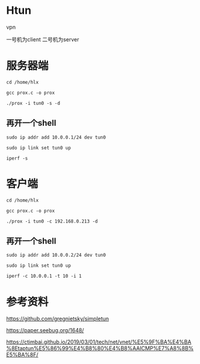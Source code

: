 # Htun
vpn

一号机为client 二号机为server

# 服务器端

`cd /home/hlx`

`gcc prox.c -o prox`

`./prox -i tun0 -s -d`

## 再开一个shell

`sudo ip addr add 10.0.0.1/24 dev tun0`

`sudo ip link set tun0 up`

`iperf -s`

# 客户端
`cd /home/hlx`

`gcc prox.c -o prox`

`./prox -i tun0 -c 192.168.0.213 -d`


## 再开一个shell

`sudo ip addr add 10.0.0.2/24 dev tun0`

`sudo ip link set tun0 up`

`iperf -c 10.0.0.1 -t 10 -i 1`
# 参考资料

https://github.com/gregnietsky/simpletun

https://paper.seebug.org/1648/

https://ctimbai.github.io/2019/03/01/tech/net/vnet/%E5%9F%BA%E4%BA%8Etaptun%E5%86%99%E4%B8%80%E4%B8%AAICMP%E7%A8%8B%E5%BA%8F/
